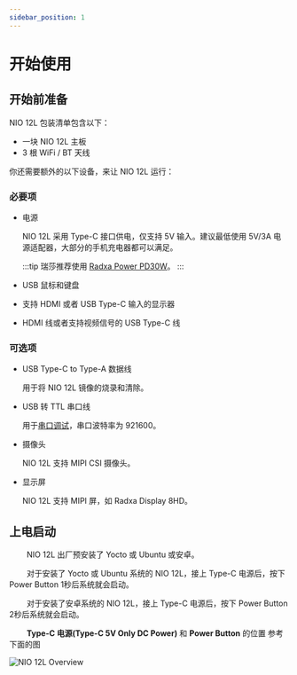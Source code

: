 ```yaml
---
sidebar_position: 1
---
```


# 开始使用

## 开始前准备

NIO 12L 包装清单包含以下：

- 一块 NIO 12L 主板
- 3 根 WiFi / BT 天线

你还需要额外的以下设备，来让 NIO 12L 运行：

### 必要项

- 电源

  NIO 12L 采用 Type-C 接口供电，仅支持 5V 输入。建议最低使用 5V/3A 电源适配器，大部分的手机充电器都可以满足。

  :::tip
  瑞莎推荐使用 [Radxa Power PD30W](/accessories/pd_30w)。
  :::

- USB 鼠标和键盘

- 支持 HDMI 或者 USB Type-C 输入的显示器

- HDMI 线或者支持视频信号的 USB Type-C 线

### 可选项

- USB Type-C to Type-A 数据线

  用于将 NIO 12L 镜像的烧录和清除。

- USB 转 TTL 串口线

  用于[串口调试](./low-level-dev/serial)，串口波特率为 921600。

- 摄像头

  NIO 12L 支持 MIPI CSI 摄像头。

- 显示屏

  NIO 12L 支持 MIPI 屏，如 Radxa Display 8HD。

## 上电启动

&nbsp;&nbsp;&nbsp;&nbsp;&nbsp;&nbsp;&nbsp;&nbsp;NIO 12L 出厂预安装了 Yocto 或 Ubuntu 或安卓。

&nbsp;&nbsp;&nbsp;&nbsp;&nbsp;&nbsp;&nbsp;&nbsp;对于安装了 Yocto 或 Ubuntu 系统的 NIO 12L，接上 Type-C 电源后，按下 Power Button 1秒后系统就会启动。

&nbsp;&nbsp;&nbsp;&nbsp;&nbsp;&nbsp;&nbsp;&nbsp;对于安装了安卓系统的 NIO 12L，接上 Type-C 电源后，按下 Power Button 2秒后系统就会启动。

&nbsp;&nbsp;&nbsp;&nbsp;&nbsp;&nbsp;&nbsp;&nbsp;**Type-C 电源(Type-C 5V Only DC Power)** 和 **Power Button** 的位置 参考下面的图

![NIO 12L Overview](/img/nio/nio12l/nio-12l-v131-overview.webp)
